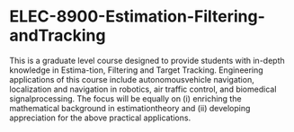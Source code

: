 # ELEC-8900-Estimation-Filtering-andTracking
This is a graduate level course designed to provide students with in-depth knowledge in Estima-tion, Filtering and Target Tracking. Engineering applications of this course include autonomousvehicle navigation, localization and navigation in robotics, air traffic control, and biomedical signalprocessing. The focus will be equally on (i) enriching the mathematical background in estimationtheory and (ii) developing appreciation for the above practical applications.
